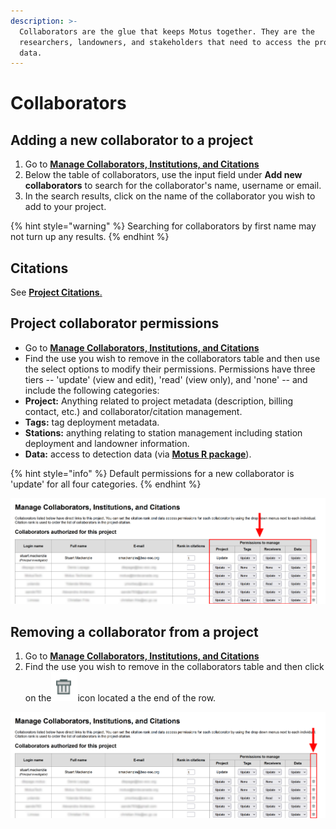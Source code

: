 ```yaml
---
description: >-
  Collaborators are the glue that keeps Motus together. They are the
  researchers, landowners, and stakeholders that need to access the project's
  data.
---
```


# Collaborators

## Adding a new collaborator to a project

1. Go to [**Manage Collaborators, Institutions, and Citations**](https://motus.org/data/project/users)
2. Below the table of collaborators, use the input field under **Add new collaborators** to search for the collaborator's name, username or email.
3. In the search results, click on the name of the collaborator you wish to add to your project.

{% hint style="warning" %}
Searching for collaborators by first name may not turn up any results.
{% endhint %}

## Citations

See [**Project Citations**.](citations.md#collaborator-citations)

## Project collaborator permissions

* Go to [**Manage Collaborators, Institutions, and Citations**](https://motus.org/data/project/users)
* Find the use you wish to remove in the collaborators table and then use the select options to modify their permissions. Permissions have three tiers -- 'update' (view and edit), 'read' (view only), and 'none' -- and include the following categories:
* **Project:** Anything related to project metadata (description, billing contact, etc.) and collaborator/citation management.
* **Tags:** tag deployment metadata.
* **Stations:** anything relating to station management including station deployment and landowner information.
* **Data:** access to detection data (via [**Motus R package**](https://motus.org/MotusRBook/)).

{% hint style="info" %}
Default permissions for a new collaborator is 'update' for all four categories.
{% endhint %}

![](<../.gitbook/assets/Manage Users - Permissions.png>)

## Removing a collaborator from a project

1. Go to [**Manage Collaborators, Institutions, and Citations**](https://motus.org/data/project/users)
2. Find the use you wish to remove in the collaborators table and then click on the![](<../.gitbook/assets/image (3) (1) (1).png>)icon located a the end of the row.

![](<../.gitbook/assets/Manage Users - Delete.png>)
